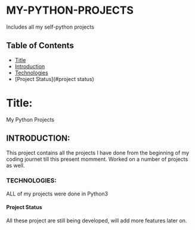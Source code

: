 # MY-PYTHON-PROJECTS
Includes all my self-python projects

## Table of Contents
* [Title](#title)
* [Introduction](#introduction)
* [Technologies](#technologies)
* [Project Status](#project status)

# Title:
My Python Projects

## INTRODUCTION:
This project contains all the projects I have done from the beginning of my coding journet till this present momment. Worked on a number of projects as well.

### TECHNOLOGIES:
ALL of my projects were done in Python3

#### Project Status
All these project are still being developed, will add more features later on.
